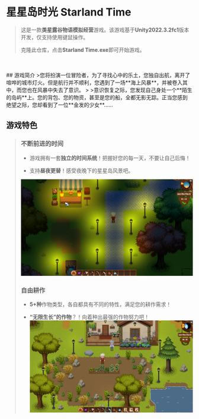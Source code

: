 # 星星岛时光  Starland Time
>这是一款**类星露谷物语模拟经营**游戏。该游戏基于**Unity2022.3.2fc1**版本开发，仅支持使用键鼠操作。 
> 
>克隆此仓库，点击**Starland Time.exe**即可开始游戏。     

<br>
<br>  
## 游戏简介
>您将扮演一位冒险者，为了寻找心中的乐土，您独自出航，离开了喧哗的城市灯火。但是航行并不顺利，您遇到了一场**海上风暴**，并被卷入其中，而您也在风暴中失去了意识。  
>  
>意识恢复之际，您发现自己身处一个**陌生的岛屿**上。您的背包、您的物资，甚至是您的船，全都无影无踪。正当您感到绝望之际，您却看到了一位**金发的少女**……  




## 游戏特色
>### 不断前进的时间
>- 游戏拥有一套**独立的时间系统**！把握好您的每一天，不要让自己后悔！  
>
>- 支持**昼夜更替**！感受夜晚下的星星岛风景吧。  
>
>![image](https://github.com/fengxic/Starland-Time/blob/main/img/Night.png)  
>
>
>### 自由耕作
>- **5+种**作物类型，各自都具有不同的特性，满足您的耕作需求！  
>
>- **“无限生长”的作物**？！向着种出最强的作物努力吧！  
>![image](https://github.com/fengxic/Starland-Time/blob/main/img/Plants.png)  
>
>
>### 